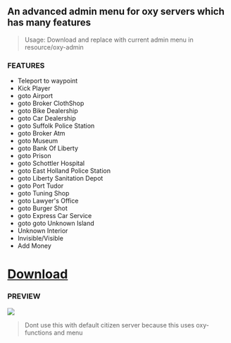 ## An advanced admin menu for oxy servers which has many features

> Usage: Download and replace with current admin menu in resource/oxy-admin

### **FEATURES**

- Teleport to waypoint
- Kick Player
- goto Airport
- goto Broker ClothShop
- goto Bike Dealership
- goto Car Dealership
- goto Suffolk Police Station
- goto Broker Atm
- goto Museum
- goto Bank Of Liberty
- goto Prison
- goto Schottler Hospital
- goto East Holland Police Station
- goto Liberty Sanitation Depot
- goto Port Tudor
- goto Tuning Shop
- goto Lawyer's Office
- goto Burger Shot
- goto Express Car Service
- goto goto Unknown Island
- Unknown Interior
- Invisible/Visible
- Add Money

# [Download](https://github.com/Spy-IV/Oxy-Advanced-Admin-Menu/upload)

### **PREVIEW**
![](https://serving.photos.photobox.com/3530282812c7d16c4286b63e577180b29bf31b3bd4dae3306b6c1f9bbac92c37b9d9c33a.jpg)
> Dont use this with default citizen server because this uses oxy-functions and menu
